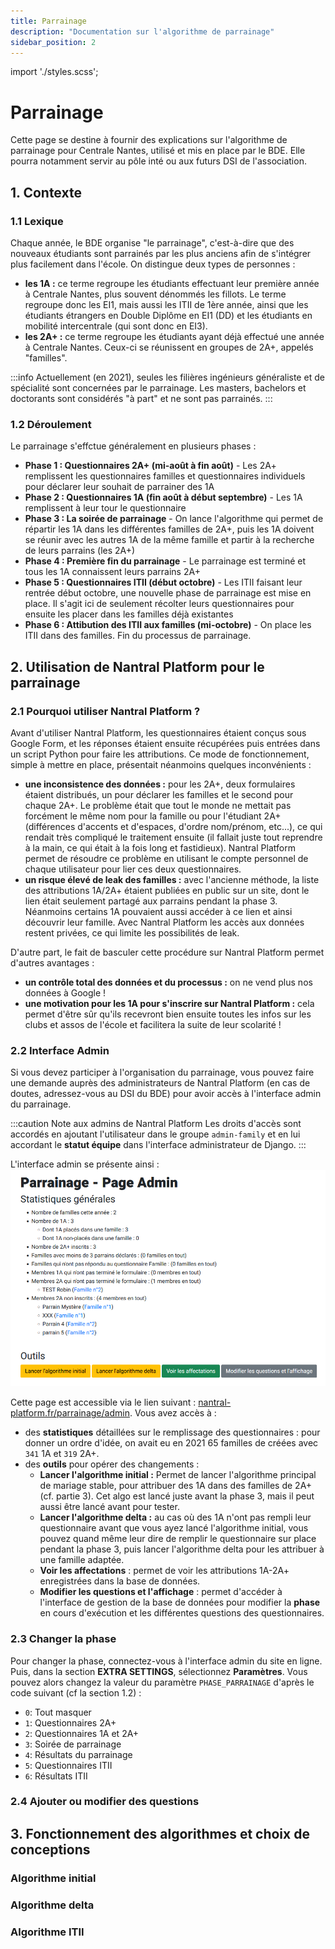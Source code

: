 ```yaml
---
title: Parrainage
description: "Documentation sur l'algorithme de parrainage"
sidebar_position: 2
---
```


import './styles.scss';

# Parrainage

Cette page se destine à fournir des explications sur l'algorithme de parrainage pour Centrale Nantes, utilisé et mis en place par le BDE. Elle pourra notamment servir au pôle inté ou aux futurs DSI de l'association.

## 1. Contexte

### 1.1 Lexique

Chaque année, le BDE organise "le parrainage", c'est-à-dire que des nouveaux étudiants sont parrainés par les plus anciens afin de s'intégrer plus facilement dans l'école.
On distingue deux types de personnes :

- **les 1A :** ce terme regroupe les étudiants effectuant leur première année à Centrale Nantes, plus souvent dénommés les fillots. Le terme regroupe donc les EI1, mais aussi les ITII de 1ère année, ainsi que les étudiants étrangers en Double Diplôme en EI1 (DD) et les étudiants en mobilité intercentrale (qui sont donc en EI3).
- **les 2A+ :** ce terme regroupe les étudiants ayant déjà effectué une année à Centrale Nantes. Ceux-ci se réunissent en groupes de 2A+, appelés "familles".

:::info
Actuellement (en 2021), seules les filières ingénieurs généraliste et de spécialité sont concernées par le parrainage. Les masters, bachelors et doctorants sont considérés "à part" et ne sont pas parrainés.
:::

### 1.2 Déroulement

Le parrainage s'effctue généralement en plusieurs phases :

- **Phase 1 : Questionnaires 2A+ (mi-août à fin août)** - Les 2A+ remplissent les questionnaires familles et questionnaires individuels pour déclarer leur souhait de parrainer des 1A
- **Phase 2 : Questionnaires 1A (fin août à début septembre)** - Les 1A remplissent à leur tour le questionnaire
- **Phase 3 : La soirée de parrainage** - On lance l'algorithme qui permet de répartir les 1A dans les différentes familles de 2A+, puis les 1A doivent se réunir avec les autres 1A de la même famille et partir à la recherche de leurs parrains (les 2A+)
- **Phase 4 : Première fin du parrainage** - Le parrainage est terminé et tous les 1A connaissent leurs parrains 2A+
- **Phase 5 : Questionnaires ITII (début octobre)** - Les ITII faisant leur rentrée début octobre, une nouvelle phase de parrainage est mise en place. Il s'agit ici de seulement récolter leurs questionnaires pour ensuite les placer dans les familles déjà existantes
- **Phase 6 : Attibution des ITII aux familles (mi-octobre)** - On place les ITII dans des familles. Fin du processus de parrainage.

## 2. Utilisation de Nantral Platform pour le parrainage

### 2.1 Pourquoi utiliser Nantral Platform ?

Avant d'utiliser Nantral Platform, les questionnaires étaient conçus sous Google Form, et les réponses étaient ensuite récupérées puis entrées dans un script Python pour faire les attributions. Ce mode de fonctionnement, simple à mettre en place, présentait néanmoins quelques inconvénients :

- **une inconsistence des données :** pour les 2A+, deux formulaires étaient distribués, un pour déclarer les familles et le second pour chaque 2A+. Le problème était que tout le monde ne mettait pas forcément le même nom pour la famille ou pour l'étudiant 2A+ (différences d'accents et d'espaces, d'ordre nom/prénom, etc...), ce qui rendait très compliqué le traitement ensuite (il fallait juste tout reprendre à la main, ce qui était à la fois long et fastidieux). Nantral Platform permet de résoudre ce problème en utilisant le compte personnel de chaque utilisateur pour lier ces deux questionnaires.
- **un risque élevé de leak des familles :** avec l'ancienne méthode, la liste des attributions 1A/2A+ étaient publiées en public sur un site, dont le lien était seulement partagé aux parrains pendant la phase 3. Néanmoins certains 1A pouvaient aussi accéder à ce lien et ainsi découvrir leur famille. Avec Nantral Platform les accès aux données restent privées, ce qui limite les possibilités de leak.

D'autre part, le fait de basculer cette procédure sur Nantral Platform permet d'autres avantages :

- **un contrôle total des données et du processus :** on ne vend plus nos données à Google !
- **une motivation pour les 1A pour s'inscrire sur Nantral Platform :** cela permet d'être sûr qu'ils recevront bien ensuite toutes les infos sur les clubs et assos de l'école et facilitera la suite de leur scolarité !

### 2.2 Interface Admin

Si vous devez participer à l'organisation du parrainage, vous pouvez faire une demande auprès des administrateurs de Nantral Platform (en cas de doutes, adressez-vous au DSI du BDE) pour avoir accès à l'interface admin du parrainage.

:::caution Note aux admins de Nantral Platform
Les droits d'accès sont accordés en ajoutant l'utilisateur dans le groupe `admin-family` et en lui accordant le **statut équipe** dans l'interface administrateur de Django.
:::

L'interface admin se présente ainsi :
![](./parrainage_admin.png)

Cette page est accessible via le lien suivant : [nantral-platform.fr/parrainage/admin](https://nantral-platform.fr/parrainage/admin/). Vous avez accès à :

- des **statistiques** détaillées sur le remplissage des questionnaires : pour donner un ordre d'idée, on avait eu en 2021 65 familles de créées avec `341` 1A et `319` 2A+.
- des **outils** pour opérer des changements :
  - **Lancer l'algorithme initial :** Permet de lancer l'algorithme principal de mariage stable, pour attribuer des 1A dans des familles de 2A+ (cf. partie 3). Cet algo est lancé juste avant la phase 3, mais il peut aussi être lancé avant pour tester.
  - **Lancer l'algorithme delta :** au cas où des 1A n'ont pas rempli leur questionnaire avant que vous ayez lancé l'algorithme initial, vous pouvez quand même leur dire de remplir le questionnaire sur place pendant la phase 3, puis lancer l'algorithme delta pour les attribuer à une famille adaptée.
  - **Voir les affectations** : permet de voir les attributions 1A-2A+ enregistrées dans la base de données.
  - **Modifier les questions et l'affichage** : permet d'accéder à l'interface de gestion de la base de données pour modifier la **phase** en cours d'exécution et les différentes questions des questionnaires.

### 2.3 Changer la phase

Pour changer la phase, connectez-vous à l'interface admin du site en ligne.
Puis, dans la section **EXTRA SETTINGS**, sélectionnez **Paramètres**. Vous
pouvez alors changez la valeur du paramètre `PHASE_PARRAINAGE` d'après le
code suivant (cf la section 1.2) :

- `0`: Tout masquer
- `1`: Questionnaires 2A+
- `2`: Questionnaires 1A et 2A+
- `3`: Soirée de parrainage
- `4`: Résultats du parrainage
- `5`: Questionnaires ITII
- `6`: Résultats ITII

### 2.4 Ajouter ou modifier des questions

## 3. Fonctionnement des algorithmes et choix de conceptions

### Algorithme initial

### Algorithme delta

### Algorithme ITII
